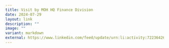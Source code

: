 ```yaml
---
title: Visit by MOH HQ Finance Division
date: 2024-07-29
layout: link
description: ""
image: ""
variant: markdown
external: https://www.linkedin.com/feed/update/urn:li:activity:7223642683590787073
---
```

